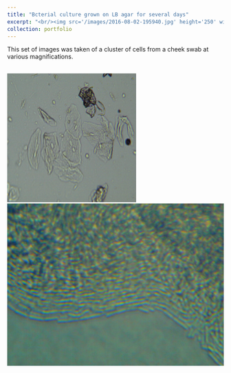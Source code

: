 ```yaml
---
title: "Bcterial culture grown on LB agar for several days"
excerpt: "<br/><img src='/images/2016-08-02-195940.jpg' height='250' width='250'>"
collection: portfolio
---
```


This set of images was taken of a cluster of cells from a cheek swab at various magnifications.

<br/><img src='/images/2016-07-20-213010.jpg' height='300' width='300'> 
<img src='/images/2016-08-06-205001.jpg'>

